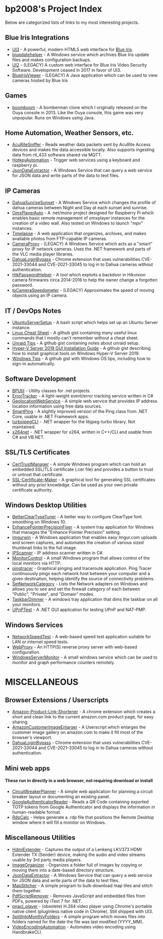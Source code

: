 # bp2008's Project Index

Below are categorized lists of links to my most interesting projects.


## Blue Iris Integrations

* [UI3](https://github.com/bp2008/ui3) - A powerful, modern HTML5 web interface for [Blue Iris](https://blueirissoftware.com/).  
* [biupdatehelper](https://github.com/bp2008/biupdatehelper) - A Windows service which archives Blue Iris update files and makes configuration backups.  
* [UI2](https://github.com/bp2008/ui2) - (LEGACY) A custom web interface for Blue Iris Video Security Software. Development ceased in 2017 in favor of UI3.
* [BlueIrisViewer](https://github.com/bp2008/blueirisviewer) - (LEGACY) A Java application which can be used to view cameras hosted by Blue Iris







## Games

* [boomboom](https://github.com/bp2008/boomboom) - A bomberman clone which I originally released on the Ouya console in 2013. Like the Ouya console, this game was very unpopular.  Runs on Windows using Java.







## Home Automation, Weather Sensors, etc.

* [AcuRiteSniffer](https://github.com/bp2008/AcuRiteSniffer) - Reads weather data packets sent by AcuRite Access devices and makes the data accessible locally. Also supports ingesting data from rtl_433 software shared via MQTT.
* [HotkeyAutomation](https://github.com/bp2008/HotkeyAutomation) - Trigger web services using a keyboard and raspberry pi.
* [JsonDataExtractor](https://github.com/bp2008/JsonDataExtractor) - A Windows Service that can query a web service for JSON data and write parts of the data to text files.







## IP Cameras

* [DahuaSunriseSunset](https://github.com/bp2008/DahuaSunriseSunset) - A Windows Service which changes the profile of dahua cameras between Night and Day at each sunset and sunrise.
* [OmxPlayerAuto](https://github.com/bp2008/OmxPlayerAuto) - A .net/mono project designed for Raspberry Pi which enables basic remote management of omxplayer instances for the creation of a video wall.  Also tested on Windows to launch "mpv" instances.
* [Timelapse](https://github.com/bp2008/timelapse) - A web application that organizes, archives, and makes available photos from FTP-capable IP cameras.
* [CameraProxy](https://github.com/bp2008/cameraproxy) - (LEGACY) A Windows Service which acts as a "smart" proxy for IP network cameras. Uses the .NET framework and parts of the VLC media player libraries.
* [DahuaLoginBypass](https://github.com/bp2008/DahuaLoginBypass) - Chrome extension that uses vulnerabilities CVE-2021-33044 and CVE-2021-33045 to log in to Dahua cameras without authentication.
* [HikPasswordHelper](https://github.com/bp2008/HikPasswordHelper) - A tool which exploits a backdoor in Hikvision camera firmwares circa 2014-2016 to help the owner change a forgotten password.
* [IpCameraSpeedometer](https://github.com/bp2008/IpCameraSpeedometer) - (LEGACY) Approximates the speed of moving objects using an IP camera.




## IT / DevOps Notes

* [UbuntuServerSetup](https://github.com/bp2008/UbuntuServerSetup) - A bash script which helps set up an Ubuntu Server instance.
* [Linux Cheat Sheet](https://gist.github.com/bp2008/44ad5c81dca23010139fbdc2bc18f286) - A github gist containing many useful linux commands that I mostly can't remember without a cheat sheet.
* [Unraid Tips](https://gist.github.com/bp2008/b703edfdecdf78fa89dd2e41db10470f) - A github gist containing notes about unraid setup.
* [Hyper-V Server 2019 GUI Installation Guide](https://gist.github.com/bp2008/922b326bf30222b51da08146746c7c27) - A github gist describing how to install graphical tools on Windows Hyper-V Server 2019.
* [Windows Tips](https://gist.github.com/bp2008/ced5615c6718e35e075d7cabdcdaa7ca) - A github gist with Windows OS tips, including how to sign-in automatically.








## Software Development

* [BPUtil](https://github.com/bp2008/BPUtil) - Utility classes for .net projects.
* [ErrorTracker](https://github.com/bp2008/ErrorTracker) - A light-weight event/error tracking service written in C#
* [GeolocationWebService](https://github.com/bp2008/GeolocationWebService) - A simple web service that provides IP address location information using free data sources.
* [SmartPing](https://github.com/bp2008/SmartPing) - A slightly improved version of the Ping class from .NET Core, usable in .NET Framework apps.
* [turbojpegCLI](https://github.com/bp2008/turbojpegCLI) - .NET wrapper for the libjpeg-turbo library.  Not maintained.
* [x264net](https://github.com/bp2008/x264net) - .NET wrapper for x264, written in C++/CLI and usable from C# and VB.NET.







  
## SSL/TLS Certificates

* [CertTrustManager](https://github.com/bp2008/CertTrustManager) - A simple Windows program which can hold an embedded SSL/TLS certificate (.cer file) and provides a button to trust or untrust that certificate.  
* [SSL-Certificate-Maker](https://github.com/bp2008/SSL-Certificate-Maker) - A graphical tool for generating SSL certificates without any prior knowledge.  Can be used as your own private certificate authority.







## Windows Desktop Utilities

* [BetterClearTypeTuner](https://github.com/bp2008/BetterClearTypeTuner) - A better way to configure ClearType font smoothing on Windows 10.
* [EnhancePointerPrecisionFixer](https://github.com/bp2008/EnhancePointerPrecisionFixer) - A system tray application for Windows that manages the "Enhance Pointer Precision" setting.
* [imgurwin](https://github.com/bp2008/imgurwin) - A Windows application that enables easy Imgur.com uploads and screen captures, and automates the creation of various sized thumbnail links to the full image.
* [IPScanner](https://github.com/bp2008/IPScanner) - IP address scanner written in C#.
* [MonitorControl](https://github.com/bp2008/MonitorControl) - A small Windows program that allows control of the local monitors via HTTP.
* [pingtracer](https://github.com/bp2008/pingtracer) - Graphical pinging and traceroute application. Ping Tracer continuously pings each network host between your computer and a given destination, helping identify the source of connectivity problems.
* [SetNetworkCategory](https://github.com/bp2008/SetNetworkCategory) - Lists the Network adapters on Windows and allows you to see and set the firewall category of each between "Public", "Private", and "Domain" modes.
* [TaskbarDimmer]() - A windows tray application that dims the taskbar on all your monitors.
* [UPnPTest](https://github.com/bp2008/UPnPTest) - A .NET GUI application for testing UPnP and NAT-PMP.







## Windows Services

* [NetworkSpeedTest](https://github.com/bp2008/NetworkSpeedTest) - A web-based speed test application suitable for LAN or internet speed tests.
* [WebProxy](https://github.com/bp2008/WebProxy) - An HTTP(S) reverse proxy server with web-based configuration.
* [WindowsServerMonitor](https://github.com/bp2008/WindowsServerMonitor) - A small windows service which can be used to monitor and graph performance counters remotely.










# MISCELLANEOUS

## Browser Extensions / Userscripts

* [Amazon-Product-Link-Shortener](https://github.com/bp2008/Amazon-Product-Link-Shortener) - A chrome extension which creates a short and clean link to the current amazon.com product page, for easy sharing.  
* [AmazonCustomerImageEnlarger](https://github.com/bp2008/AmazonCustomerImageEnlarger) - A Userscript which enlarges the customer image gallery on amazon.com to make it fill most of the browser's viewport.  
* [DahuaLoginBypass](https://github.com/bp2008/DahuaLoginBypass) - Chrome extension that uses vulnerabilities CVE-2021-33044 and CVE-2021-33045 to log in to Dahua cameras without authentication.





## Mini web apps

#### These run in directly in a web browser, not requiring download or install

* [CircuitBreakerPlanner](https://github.com/bp2008/CircuitBreakerPlanner) - A simple web application for planning a circuit breaker layout or documenting an existing panel.
* [GoogleAuthenticatorReader](https://github.com/bp2008/GoogleAuthenticatorReader) - Reads a QR Code containing exported TOTP tokens from Google Authenticator and displays the information in human-readable format.
* [RdpCalc](https://github.com/bp2008/RdpCalc) - Helps generate a .rdp file that positions the Remote Desktop window where it will fill a monitor on Windows.








## Miscellaneous Utilities

* [HdmiExtender](https://github.com/bp2008/HdmiExtender) - Captures the output of a Lenkeng LKV373 HDMI Extender TX (Sender) device, making the audio and video streams usable by 3rd party media players.
* [ImageOrganizer](https://github.com/bp2008/ImageOrganizer) - Organizes a folder full of images by copying or moving them into a date-based directory structure.
* [JsonDataExtractor](https://github.com/bp2008/JsonDataExtractor) - A Windows Service that can query a web service for JSON data and write parts of the data to text files.
* [MapStitcher](https://github.com/bp2008/MapStitcher) - A simple program to bulk-download map tiles and stitch them together.
* [PdfScriptRemover](https://github.com/bp2008/PdfScriptRemover) - Removes JavaScript and embedded files from PDFs, powered by iText 7 for .NET.
* [pnacl_player](https://github.com/bp2008/pnacl_player) - (obsolete) H.264 video player using Chrome's portable native client (pluginless native code in Chrome).  Still shipped with UI3.
* [SplitIntoMonthlyFolders](https://github.com/bp2008/SplitIntoMonthlyFolders) - A simple program which moves files into folders named for the date the file was last modified (YYYY_MM).
* [VideoEncodingAutomation](https://github.com/bp2008/VideoEncodingAutomation) - Automates video encoding using HandbrakeCLI.
